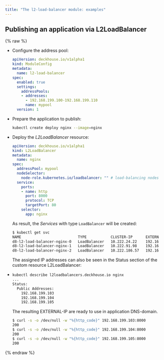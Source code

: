 ```yaml
---
title: "The l2-load-balancer module: examples"
---
```


## Publishing an application via L2LoadBalancer

{% raw %}
* Configure the address pool:

  ```yaml
  apiVersion: deckhouse.io/v1alpha1
  kind: ModuleConfig
  metadata:
    name: l2-load-balancer
  spec:
    enabled: true
    settings:
      addressPools:
      - addresses:
        - 192.168.199.100-192.168.199.110
        name: mypool
    version: 1
  ```

* Prepare the application to publish:

  ```bash
  kubectl create deploy nginx --image=nginx
  ```

* Deploy the _L2LoadBalancer_ resource:

  ```yaml
  apiVersion: deckhouse.io/v1alpha1
  kind: L2LoadBalancer
  metadata:
    name: nginx
  spec:
    addressPool: mypool
    nodeSelector:
      node-role.kubernetes.io/loadbalancer: "" # load-balancing nodes
    service:
      ports:
      - name: http
        port: 8000
        protocol: TCP
        targetPort: 80
      selector:
        app: nginx
  ```

  As result, the _Services_ with type `LoadBalancer` will be created:

  ```bash
  $ kubectl get svc
  NAME                          TYPE           CLUSTER-IP      EXTERNAL-IP       PORT(S)          AGE
  d8-l2-load-balancer-nginx-0   LoadBalancer   10.222.24.22    192.168.199.103   8000:31262/TCP   1s
  d8-l2-load-balancer-nginx-1   LoadBalancer   10.222.91.98    192.168.199.104   8000:30806/TCP   1s
  d8-l2-load-balancer-nginx-2   LoadBalancer   10.222.186.57   192.168.199.105   8000:30272/TCP   1s
  ```
  
  The assigned IP addresses can also be seen in the Status section of the custom resource L2LoadBalancer:
  
* ```bash
  kubectl describe l2loadbalancers.deckhouse.io nginx
  ...
  Status:
    Public Addresses:
      192.168.199.103
      192.168.199.104
      192.168.199.105
  ```
  
  The resulting EXTERNAL-IP are ready to use in application DNS-domain.

  ```bash
  $ curl -s -o /dev/null -w "%{http_code}" 192.168.199.103:8000
  200
  $ curl -s -o /dev/null -w "%{http_code}" 192.168.199.104:8000
  200
  $ curl -s -o /dev/null -w "%{http_code}" 192.168.199.105:8000
  200
  ```

{% endraw %}
